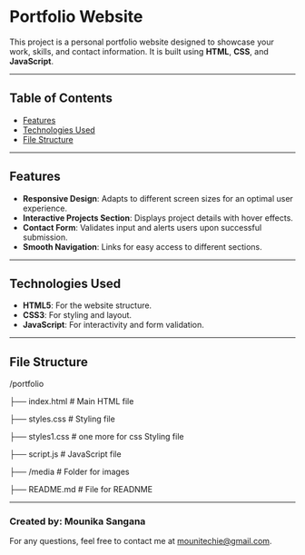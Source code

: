 # Portfolio Website

This project is a personal portfolio website designed to showcase your work, skills, and contact information. It is built using **HTML**, **CSS**, and **JavaScript**.

---

## Table of Contents

- [Features](#features)
- [Technologies Used](#technologies-used)
- [File Structure](#file-structure)

---

## Features

- **Responsive Design**: Adapts to different screen sizes for an optimal user experience.
- **Interactive Projects Section**: Displays project details with hover effects.
- **Contact Form**: Validates input and alerts users upon successful submission.
- **Smooth Navigation**: Links for easy access to different sections.

---

## Technologies Used

- **HTML5**: For the website structure.
- **CSS3**: For styling and layout.
- **JavaScript**: For interactivity and form validation.

---

## File Structure

/portfolio

├── index.html         # Main HTML file

├── styles.css          # Styling file

├── styles1.css          # one more for css Styling file

├── script.js          # JavaScript file

├── /media            # Folder for images

├── README.md           # File for READNME



---

### Created by: Mounika Sangana
For any questions, feel free to contact me at mounitechie@gmail.com.

